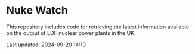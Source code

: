 # Nuke Watch

This repository includes code for retrieving the latest information available on the output of EDF nuclear power plants in the UK.

Last updated: 2024-09-20 14:10